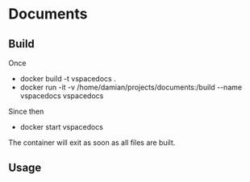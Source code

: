 # Documents

## Build

Once
* docker build -t vspacedocs .
* docker run -it -v /home/damian/projects/documents:/build --name vspacedocs vspacedocs

Since then
* docker start vspacedocs

The container will exit as soon as all files are built.

## Usage
